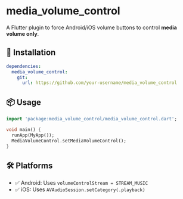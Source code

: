 # media_volume_control

A Flutter plugin to force Android/iOS volume buttons to control **media volume only**.

## 🚀 Installation

```yaml
dependencies:
  media_volume_control:
    git:
      url: https://github.com/your-username/media_volume_control
```

## 📦 Usage

```dart
import 'package:media_volume_control/media_volume_control.dart';

void main() {
  runApp(MyApp());
  MediaVolumeControl.setMediaVolumeControl();
}
```

## 🛠 Platforms

- ✅ Android: Uses `volumeControlStream = STREAM_MUSIC`
- ✅ iOS: Uses `AVAudioSession.setCategory(.playback)`
